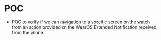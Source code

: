 # POC

- POC to verify if we can navigation to a specific screen on the watch from an action provided on the  WearOS Extended Notification received from the phone.

